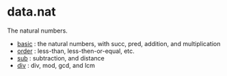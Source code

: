 data.nat
========

The natural numbers.

* [basic](basic.lean) : the natural numbers, with succ, pred, addition, and multiplication
* [order](order.lean) : less-than, less-then-or-equal, etc.
* [sub](sub.lean) : subtraction, and distance
* [div](div.lean) : div, mod, gcd, and lcm